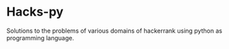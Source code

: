 # Hacks-py
Solutions to the problems of various domains of hackerrank using python as programming language.
